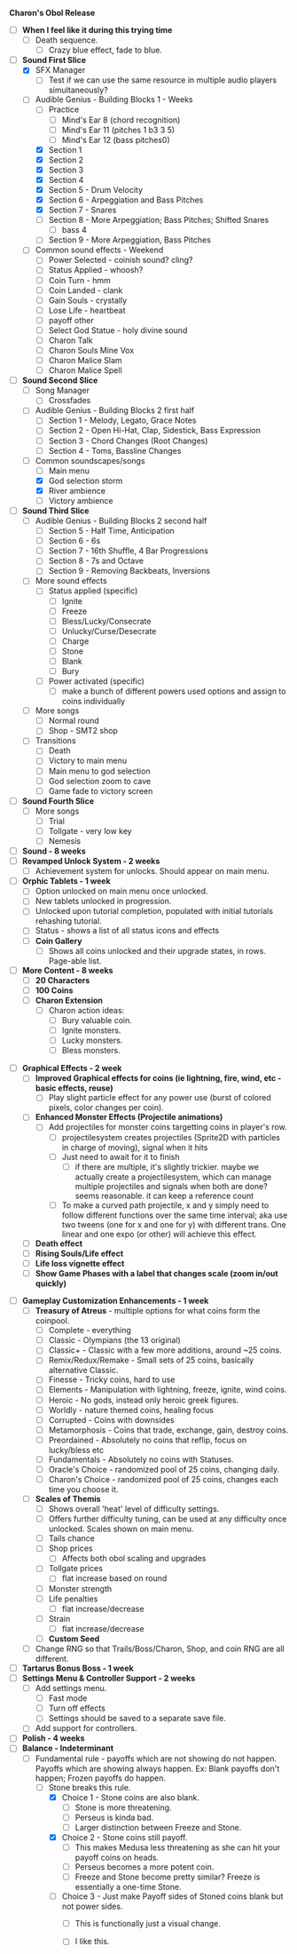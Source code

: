 **Charon's Obol Release**
- [ ] **When I feel like it during this trying time**
	- [ ] Death sequence.
		- [ ] Crazy blue effect, fade to blue.
- [ ] **Sound First Slice**
	- [x] SFX Manager
		- [ ] Test if we can use the same resource in multiple audio players simultaneously?
	- [ ] Audible Genius - Building Blocks 1 - Weeks
		- [ ] Practice
			- [ ] Mind's Ear 8 (chord recognition)
			- [ ] Mind's Ear 11 (pitches 1 b3 3 5)
			- [ ] Mind's Ear 12 (bass pitches0)
		- [x] Section 1
		- [x] Section 2
		- [x] Section 3
		- [x] Section 4
		- [x] Section 5 - Drum Velocity
		- [x] Section 6 - Arpeggiation and Bass Pitches
		- [x] Section 7 - Snares
		- [ ] Section 8 - More Arpeggiation; Bass Pitches; Shifted Snares
			- [ ] bass 4
		- [ ] Section 9 - More Arpeggiation, Bass Pitches
	- [ ] Common sound effects - Weekend
		- [ ] Power Selected - coinish sound? cling?
		- [ ] Status Applied - whoosh?
		- [ ] Coin Turn - hmm
		- [ ] Coin Landed - clank
		- [ ] Gain Souls - crystally
		- [ ] Lose Life - heartbeat
		- [ ] payoff other
		- [ ] Select God Statue - holy divine sound
		- [ ] Charon Talk
		- [ ] Charon Souls Mine Vox
		- [ ] Charon Malice Slam
		- [ ] Charon Malice Spell
- [ ] **Sound Second Slice**
	- [ ] Song Manager
		- [ ] Crossfades
	- [ ] Audible Genius - Building Blocks 2 first half
		- [ ] Section 1 - Melody, Legato, Grace Notes
		- [ ] Section 2 - Open Hi-Hat, Clap, Sidestick, Bass Expression
		- [ ] Section 3 - Chord Changes (Root Changes)
		- [ ] Section 4 - Toms, Bassline Changes
	- [ ] Common soundscapes/songs
		- [ ] Main menu
		- [x] God selection storm
		- [x] River ambience
		- [ ] Victory ambience
- [ ] **Sound Third Slice**
	- [ ] Audible Genius - Building Blocks 2 second half
		- [ ] Section 5 - Half Time, Anticipation
		- [ ] Section 6 - 6s
		- [ ] Section 7 - 16th Shuffle, 4 Bar Progressions
		- [ ] Section 8 - 7s and Octave
		- [ ] Section 9 - Removing Backbeats, Inversions
	- [ ] More sound effects
		- [ ] Status applied (specific)
			- [ ] Ignite
			- [ ] Freeze
			- [ ] Bless/Lucky/Consecrate
			- [ ] Unlucky/Curse/Desecrate
			- [ ] Charge
			- [ ] Stone
			- [ ] Blank
			- [ ] Bury
		- [ ] Power activated (specific)
			- [ ] make a bunch of different powers used options and assign to coins individually
	- [ ] More songs
		- [ ] Normal round
		- [ ] Shop - SMT2 shop
	- [ ] Transitions
		- [ ] Death
		- [ ] Victory to main menu
		- [ ] Main menu to god selection
		- [ ] God selection zoom to cave
		- [ ] Game fade to victory screen
- [ ] **Sound Fourth Slice**
	- [ ] More songs
		- [ ] Trial
		- [ ] Tollgate - very low key
		- [ ] Nemesis
- [ ] **Sound - 8 weeks**
- [ ] **Revamped Unlock System - 2 weeks**
	- [ ] Achievement system for unlocks. Should appear on main menu.
- [ ] **Orphic Tablets - 1 week**
	- [ ] Option unlocked on main menu once unlocked.
	- [ ] New tablets unlocked in progression.
	- [ ] Unlocked upon tutorial completion, populated with initial tutorials rehashing tutorial.
	- [ ] Status - shows a list of all status icons and effects
	- [ ] **Coin Gallery**
		- [ ] Shows all coins unlocked and their upgrade states, in rows. Page-able list.
- [ ] **More Content - 8 weeks**
	- [ ] **20 Characters**
	- [ ] **100 Coins**
	- [ ] **Charon Extension**
		- [ ] Charon action ideas:
			- [ ] Bury valuable coin.
			- [ ] Ignite monsters.
			- [ ] Lucky monsters.
			- [ ] Bless monsters.
* [ ] **Graphical Effects - 2 week**
	- [ ] **Improved Graphical effects for coins (ie lightning, fire, wind, etc - basic effects, reuse)**
		- [ ] Play slight particle effect for any power use (burst of colored pixels, color changes per coin).
	- [ ] **Enhanced Monster Effects (Projectile animations)**
		- [ ] Add projectiles for monster coins targetting coins in player's row.
			- [ ] projectilesystem creates projectiles (Sprite2D with particles in charge of moving), signal when it hits
			- [ ] Just need to await for it to finish
				- [ ] if there are multiple, it's slightly trickier. maybe we actually create a projectilesystem, which can manage multiple projectiles and signals when both are done? seems reasonable. it can keep a reference count
			- [ ] To make a curved path projectile, x and y simply need to follow different functions over the same time interval; aka use two tweens (one for x and one for y) with different trans. One linear and one expo (or other) will achieve this effect.
	- [ ] **Death effect**
	- [ ] **Rising Souls/Life effect**
	- [ ] **Life loss vignette effect**
	- [ ] **Show Game Phases with a label that changes scale (zoom in/out quickly)**
- [ ] **Gameplay Customization Enhancements - 1 week**
	- [ ] **Treasury of Atreus** - multiple options for what coins form the coinpool.
		- [ ] Complete - everything
		- [ ] Classic - Olympians (the 13 original)
		- [ ] Classic+ - Classic with a few more additions, around ~25 coins.
		- [ ] Remix/Redux/Remake - Small sets of 25 coins, basically alternative Classic.
		- [ ] Finesse - Tricky coins, hard to use
		- [ ] Elements - Manipulation with lightning, freeze, ignite, wind coins.
		- [ ] Heroic - No gods, instead only heroic greek figures.
		- [ ] Worldly - nature themed coins, healing focus
		- [ ] Corrupted - Coins with downsides
		- [ ] Metamorphosis - Coins that trade, exchange, gain, destroy coins.
		- [ ] Preordained - Absolutely no coins that reflip, focus on lucky/bless etc
		- [ ] Fundamentals - Absolutely no coins with Statuses.
		- [ ] Oracle's Choice - randomized pool of 25 coins, changing daily.
		- [ ] Charon's Choice - randomized pool of 25 coins, changes each time you choose it.
	- [ ] **Scales of Themis**
		- [ ] Shows overall 'heat' level of difficulty settings.
		- [ ] Offers further difficulty tuning, can be used at any difficulty once unlocked. Scales shown on main menu.
		- [ ] Tails chance
		- [ ] Shop prices
			- [ ] Affects both obol scaling and upgrades
		- [ ] Tollgate prices
			- [ ] flat increase based on round
		- [ ] Monster strength
		- [ ] Life penalties
			- [ ] flat increase/decrease
		- [ ] Strain
			- [ ] flat increase/decrease
		- [ ] **Custom Seed**
	- [ ] Change RNG so that Trails/Boss/Charon, Shop, and coin RNG are all different.
- [ ] **Tartarus Bonus Boss - 1 week**
- [ ] **Settings Menu & Controller Support - 2 weeks**
	- [ ] Add settings menu.
		- [ ] Fast mode
		- [ ] Turn off effects
		- [ ] Settings should be saved to a separate save file.
	- [ ] Add support for controllers.
- [ ] **Polish - 4 weeks**
- [ ] **Balance - Indeterminant**
	- [ ] Fundamental rule - payoffs which are not showing do not happen. Payoffs which are showing always happen. Ex: Blank payoffs don't happen; Frozen payoffs do happen.
		- [ ] Stone breaks this rule. 
			- [x] Choice 1 - Stone coins are also blank.
				- [ ] Stone is more threatening.
				- [ ] Perseus is kinda bad.
				- [ ] Larger distinction between Freeze and Stone.
			- [x] Choice 2 - Stone coins still payoff.
				- [ ] This makes Medusa less threatening as she can hit your payoff coins on heads.
				- [ ] Perseus becomes a more potent coin.
				- [ ] Freeze and Stone become pretty similar? Freeze is essentially a one-time Stone.
			- [ ] Choice 3 - Just make Payoff sides of Stoned coins blank but not power sides. 
				- [ ] This is functionally just a visual change.
				- [ ] I like this.

